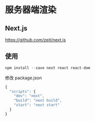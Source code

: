 # 服务器端渲染

## Next.js

https://github.com/zeit/next.js

## 使用

```js
npm install --save next react react-dom
```

修改 package.json

```js
{
  "scripts": {
    "dev": "next",
    "build": "next build",
    "start": "next start"
  }
}
```
